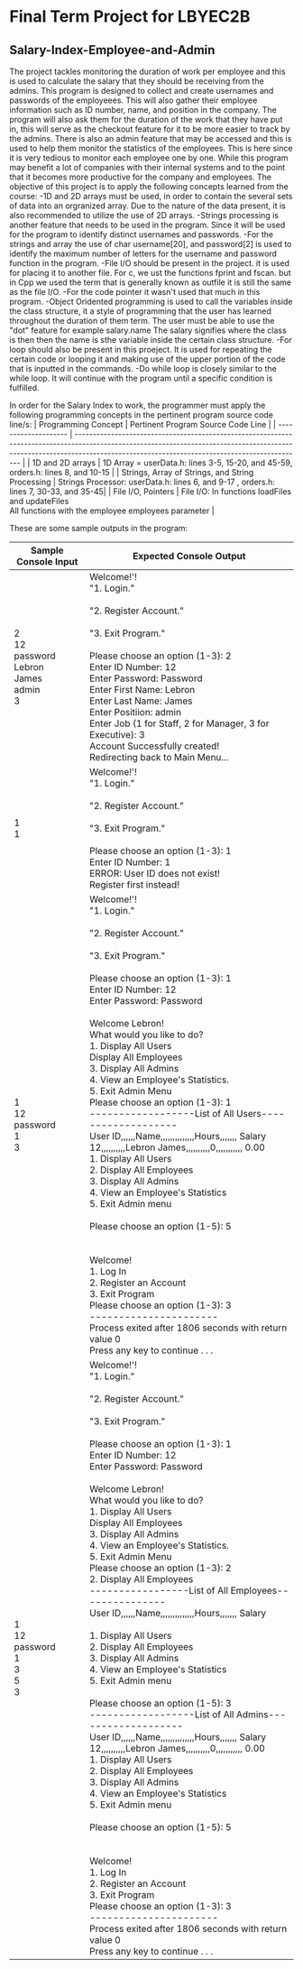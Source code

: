 # Final Term Project for LBYEC2B
## Salary-Index-Employee-and-Admin
The project tackles monitoring the duration of work per employee and this is used to calculate the salary that they should be receiving from the admins. This program is designed to collect and create usernames and passwords of the employeees. This will also gather their employee information such as ID number, name, and position in the company. The program will also ask them for the duration of the work that they have put in, this will serve as the checkout feature for it to be more easier to track by the admins. There is also an admin feature that may be accessed and this is used to help them monitor the statistics of the employees. This is here since it is very tedious to monitor each employee one by one. While this program may benefit a lot of companies with their internal systems and to the point that it becomes more productive for the company and employees.
The objective of this project is to apply the following concepts learned from the course: 
-1D and 2D arrays must be used, in order to contain the several sets of data into an orgranized array. Due to the nature of the data present, it is also recommended to utilize the use of 2D arrays.
-Strings processing is another feature that needs to be used in the program. Since it will be used for the program to identify distinct usernames and passwords.
-For the strings and array the use of char username[20], and password[2] is used to identify the maximum number of letters for the username and password function in the program.
-File I/O should be present in the project. it is used for placing it to another file. For c, we ust the functions fprint and fscan. but in Cpp we used the term that is generally known as outfile it is still the same as the file I/O.
-For the code pointer it wasn't used that much in this program. 
-Object Oridented programming is used to call the variables inside the class structure, it a style of programming that the user has learned throughout the duration of them term. The user must be able to use the "dot" feature for example salary.name The salary signifies where the class is then then the name is sthe variable inside the certain class structure.
-For loop should also be present in this proeject. It is used for repeating the certain code or looping it and making use of the upper portion of the code that is inputted in the commands.
-Do while loop is closely similar to the while loop. It will continue with the program until a specific condition is fulfilled.

In order for the Salary Index to work, the programmer must apply the following programming concepts in the pertinent program source code line/s:
| Programming Concept  | Pertinent Program Source Code Line                                                                                                                                                                                                    |
| -------------------- | --------------------------------------------------------------------------------------------------------------------------------------------------------------------------------------------------------------------------- |
| 1D and 2D arrays     | 1D Array = userData.h: lines 3-5, 15-20, and 45-59, orders.h: lines 8, and 10-15 |
| Strings, Array of Strings, and String Processing     | Strings Processor: userData.h: lines 6, and 9-17 , orders.h: lines 7, 30-33, and 35-45|
| File I/O, Pointers   | File I/O: In functions loadFiles and updateFiles <br> All functions with the employee employees parameter |


These are some sample outputs in the program:

| Sample Console Input | Expected Console Output  |
| -------------------- | --------------------------------------------------------------------------------------------------------------------------------------------------------------------------------------------------------------------------- |
| 2 <br> 12 <br> password <br> Lebron <br> James <br> admin <br>  3 <br>          | Welcome!'! <br> "1. Login." <br><br> "2. Register Account." <br><br> "3. Exit Program." <br><br> Please choose an option (1-3): 2 <br>Enter ID Number: 12 <br>Enter Password: Password <br> Enter First Name: Lebron <br> Enter Last Name: James <br> Enter Positiion: admin <br> Enter Job (1 for Staff, 2 for Manager, 3 for Executive): 3 <br> Account Successfully created!<br>Redirecting back to Main Menu... |
| 1 <br> 1         | Welcome!'! <br> "1. Login." <br><br> "2. Register Account." <br><br> "3. Exit Program." <br><br> Please choose an option (1-3): 1 <br>Enter ID Number: 1 <br> ERROR: User ID does not exist! <br> Register first instead! |
| 1 <br> 12 <br> password <br>  1<br>  3<br>        | Welcome!'! <br> "1. Login." <br><br> "2. Register Account." <br><br> "3. Exit Program." <br><br> Please choose an option (1-3): 1 <br>Enter ID Number: 12 <br>Enter Password: Password <br> <br> Welcome Lebron! <br> What would you like to do? <br> 1. Display All Users <br> Display All Employees <br> 3. Display All Admins <br> 4. View an Employee's Statistics. <br> 5. Exit Admin Menu <br> Please choose an option (1-3): 1 <br>------------------List of All Users-------------------<br> User ID,,,,,,Name,,,,,,,,,,,,,,Hours,,,,,,, Salary <br> 12,,,,,,,,,,Lebron James,,,,,,,,,,0,,,,,,,,,,, 0.00 <br> 1.  Display All Users <br>2.  Display All Employees <br>3.  Display All Admins <br> 4.  View an Employee's Statistics <br> 5.  Exit Admin menu <br><br> Please choose an option (1-5): 5 <br> <br> <br> Welcome!<br> 1.  Log In<br>2.  Register an Account<br>3.  Exit Program <br>Please choose an option (1-3): 3 <br> ----------------------<br>Process exited after 1806 seconds with return value 0 <br>Press any key to continue . . .|
| 1 <br> 12 <br> password <br>  1<br>  3<br>  5 <br> 3      | Welcome!'! <br> "1. Login." <br><br> "2. Register Account." <br><br> "3. Exit Program." <br><br> Please choose an option (1-3): 1 <br>Enter ID Number: 12 <br>Enter Password: Password <br> <br> Welcome Lebron! <br> What would you like to do? <br> 1. Display All Users <br> Display All Employees <br> 3. Display All Admins <br> 4. View an Employee's Statistics. <br> 5. Exit Admin Menu <br> Please choose an option (1-3): 2 <br> 2. Display All Employees <br>-----------------List of All Employees---------------<br> User ID,,,,,,Name,,,,,,,,,,,,,,Hours,,,,,,, Salary <br>  <br> 1.  Display All Users <br>2.  Display All Employees <br>3.  Display All Admins <br> 4.  View an Employee's Statistics <br> 5.  Exit Admin menu <br><br> Please choose an option (1-5): 3 <br>------------------List of All Admins-------------------<br> User ID,,,,,,Name,,,,,,,,,,,,,,Hours,,,,,,, Salary <br> 12,,,,,,,,,,Lebron James,,,,,,,,,,0,,,,,,,,,,, 0.00 <br>1.  Display All Users <br>2.  Display All Employees <br>3.  Display All Admins <br> 4.  View an Employee's Statistics <br> 5.  Exit Admin menu <br><br> Please choose an option (1-5): 5 <br> <br> <br> Welcome!<br> 1.  Log In<br>2.  Register an Account<br>3.  Exit Program <br>Please choose an option (1-3): 3 <br> ----------------------<br>Process exited after 1806 seconds with return value 0 <br>Press any key to continue . . .|




